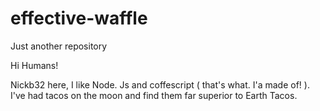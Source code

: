 # effective-waffle
Just another repository



Hi Humans!


Nickb32 here, I like Node. Js and coffescript ( that's what. I'a made of! ). I've had tacos on the moon and find them far superior to Earth Tacos.
